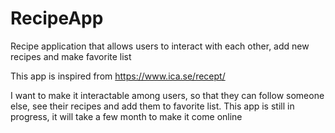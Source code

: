 # RecipeApp

Recipe application that allows users to interact with each other, add new recipes and make favorite list

This app is inspired from https://www.ica.se/recept/

 I want to make it interactable among users, so that they can follow someone else, see their recipes and add them to favorite list. This app is still in progress, it will take a few month to make it come online

